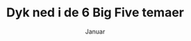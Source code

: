 ---
title: Dyk ned i de 6 Big Five temaer
subtitle: Januar
under-title: Big Five seminarerne
layout: sub-event
image: "/images/academy/certificering-i-big-five.png"
event-type: Seminar
description: Lær at aflæse og indgå i dialog om koblinger af træk, som på den ene eller anden måde kan give anledning til paradoksal tænkning og handling i det levede liv.
tags:
- community
- eventgroup
ready: true
order: 2
past: true
sub-pages: big-five
only-month: true
community: 40% rabat for CCC Community medlemmer
ex-moms: true
community-price: 270,-
price: 450,-
---